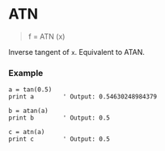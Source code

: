 # ATN

> f = ATN (x)

Inverse tangent of `x`. Equivalent to ATAN.

### Example

```
a = tan(0.5)
print a        ' Output: 0.54630248984379

b = atan(a)
print b        ' Output: 0.5

c = atn(a)
print c        ' Output: 0.5
```
